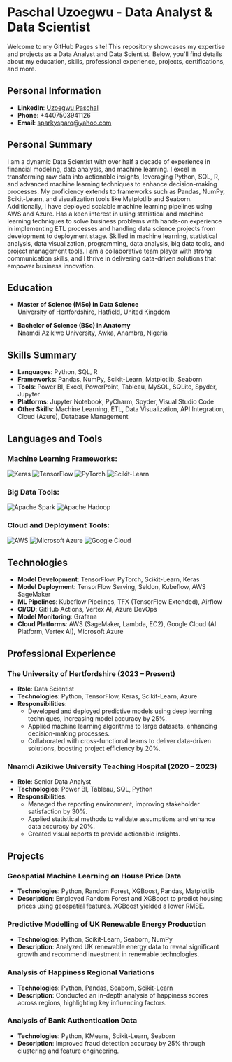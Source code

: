 # Paschal Uzoegwu - Data Analyst & Data Scientist

Welcome to my GitHub Pages site! This repository showcases my expertise and projects as a Data Analyst and Data Scientist. Below, you'll find details about my education, skills, professional experience, projects, certifications, and more.

## Personal Information
- **LinkedIn**: [Uzoegwu Paschal](https://www.linkedin.com/in/uzoegwu-paschal-data-scientist)
- **Phone**: +4407503941126
- **Email**: sparkysparo@yahoo.com

## Personal Summary
I am a dynamic Data Scientist with over half a decade of experience in financial modeling, data analysis, and machine learning. I excel in transforming raw data into actionable insights, leveraging Python, SQL, R, and advanced machine learning techniques to enhance decision-making processes. My proficiency extends to frameworks such as Pandas, NumPy, Scikit-Learn, and visualization tools like Matplotlib and Seaborn. Additionally, I have deployed scalable machine learning pipelines using AWS and Azure.
Has a keen interest in using statistical and machine learning techniques to solve business problems with hands-on experience in implementing ETL processes and handling data science projects from development to deployment stage. Skilled in machine learning, statistical analysis, data visualization, programming, data analysis, big data tools, and project management tools. I am a collaborative team player with strong communication skills, and I thrive in delivering data-driven solutions that empower business innovation.

## Education
- **Master of Science (MSc) in Data Science**  
  University of Hertfordshire, Hatfield, United Kingdom  
  
- **Bachelor of Science (BSc) in Anatomy**  
  Nnamdi Azikiwe University, Awka, Anambra, Nigeria

## Skills Summary
- **Languages**: Python, SQL, R
- **Frameworks**: Pandas, NumPy, Scikit-Learn, Matplotlib, Seaborn
- **Tools**: Power BI, Excel, PowerPoint, Tableau, MySQL, SQLite, Spyder, Jupyter
- **Platforms**: Jupyter Notebook, PyCharm, Spyder, Visual Studio Code
- **Other Skills**: Machine Learning, ETL, Data Visualization, API Integration, Cloud (Azure), Database Management

## Languages and Tools

### Machine Learning Frameworks:
![Keras](https://img.shields.io/badge/Keras-D00000?style=for-the-badge&logo=keras&logoColor=white)
![TensorFlow](https://img.shields.io/badge/TensorFlow-FF6F00?style=for-the-badge&logo=tensorflow&logoColor=white)
![PyTorch](https://img.shields.io/badge/PyTorch-EE4C2C?style=for-the-badge&logo=pytorch&logoColor=white)
![Scikit-Learn](https://img.shields.io/badge/Scikit--Learn-F7931E?style=for-the-badge&logo=scikit-learn&logoColor=white)

### Big Data Tools:
![Apache Spark](https://img.shields.io/badge/Apache%20Spark-E25A1C?style=for-the-badge&logo=apachespark&logoColor=white)
![Apache Hadoop](https://img.shields.io/badge/Apache%20Hadoop-66CCFF?style=for-the-badge&logo=apachehadoop&logoColor=black)

### Cloud and Deployment Tools:
![AWS](https://img.shields.io/badge/Amazon%20AWS-232F3E?style=for-the-badge&logo=amazonaws&logoColor=white)
![Microsoft Azure](https://img.shields.io/badge/Microsoft%20Azure-0089D6?style=for-the-badge&logo=microsoftazure&logoColor=white)
![Google Cloud](https://img.shields.io/badge/Google%20Cloud-4285F4?style=for-the-badge&logo=googlecloud&logoColor=white)

## Technologies
- **Model Development**: TensorFlow, PyTorch, Scikit-Learn, Keras
- **Model Deployment**: TensorFlow Serving, Seldon, Kubeflow, AWS SageMaker
- **ML Pipelines**: Kubeflow Pipelines, TFX (TensorFlow Extended), Airflow
- **CI/CD**: GitHub Actions, Vertex AI, Azure DevOps
- **Model Monitoring**: Grafana
- **Cloud Platforms**: AWS (SageMaker, Lambda, EC2), Google Cloud (AI Platform, Vertex AI), Microsoft Azure

## Professional Experience

### The University of Hertfordshire (2023 – Present)
- **Role**: Data Scientist
- **Technologies**: Python, TensorFlow, Keras, Scikit-Learn, Azure
- **Responsibilities**:
  - Developed and deployed predictive models using deep learning techniques, increasing model accuracy by 25%.
  - Applied machine learning algorithms to large datasets, enhancing decision-making processes.
  - Collaborated with cross-functional teams to deliver data-driven solutions, boosting project efficiency by 20%.

### Nnamdi Azikiwe University Teaching Hospital (2020 – 2023)
- **Role**: Senior Data Analyst
- **Technologies**: Power BI, Tableau, SQL, Python
- **Responsibilities**:
  - Managed the reporting environment, improving stakeholder satisfaction by 30%.
  - Applied statistical methods to validate assumptions and enhance data accuracy by 20%.
  - Created visual reports to provide actionable insights.

## Projects

### Geospatial Machine Learning on House Price Data
- **Technologies**: Python, Random Forest, XGBoost, Pandas, Matplotlib
- **Description**: Employed Random Forest and XGBoost to predict housing prices using geospatial features. XGBoost yielded a lower RMSE.

### Predictive Modelling of UK Renewable Energy Production
- **Technologies**: Python, Scikit-Learn, Seaborn, NumPy
- **Description**: Analyzed UK renewable energy data to reveal significant growth and recommend investment in renewable technologies.

### Analysis of Happiness Regional Variations
- **Technologies**: Python, Pandas, Seaborn, Scikit-Learn
- **Description**: Conducted an in-depth analysis of happiness scores across regions, highlighting key influencing factors.

### Analysis of Bank Authentication Data
- **Technologies**: Python, KMeans, Scikit-Learn, Seaborn
- **Description**: Improved fraud detection accuracy by 25% through clustering and feature engineering.
